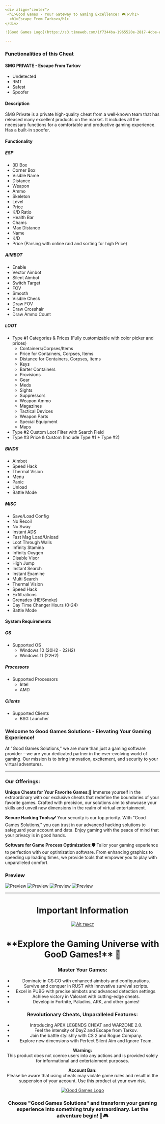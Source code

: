 ```yaml
---
<div align="center">
 <h1>Good Games - Your Gateway to Gaming Excellence! 🎮🚀</h1>
  <h1>Escape From Tarkov</h1>
</div>

![Good Games Logo](https://s3.timeweb.com/1f7344ba-1965520e-2817-4cbe-af09-45fc695f40be/zavlec3.png)

---
```


### Functionalities of this Cheat

#### SMG PRIVATE - Escape From Tarkov

- Undetected
- RMT
- Safest
- Spoofer

#### Description

SMG Private is a private high-quality cheat from a well-known team that has released many excellent products on the market. It includes all the necessary functions for a comfortable and productive gaming experience.
Has a built-in spoofer.

#### Functionality

##### ESP
- 3D Box
- Corner Box
- Visible Name
- Distance
- Weapon
- Ammo
- Skeleton
- Level
- Price
- K/D Ratio
- Health Bar
- Chams
- Max Distance
- Name
- K/D
- Price (Parsing with online raid and sorting for high Price)

##### AIMBOT
- Enable
- Vector Aimbot
- Silent Aimbot
- Switch Target
- FOV
- Smooth
- Visible Check
- Draw FOV
- Draw Crosshair
- Draw Ammo Count

##### LOOT
- Type #1 Categories & Prices (Fully customizable with color picker and prices)
  - Containers/Corpses/Items
  - Price for Containers, Corpses, Items
  - Distance for Containers, Corpses, Items
  - Keys
  - Barter Containers
  - Provisions
  - Gear
  - Meds
  - Sights
  - Suppressors
  - Weapon Ammo
  - Magazines
  - Tactical Devices
  - Weapon Parts
  - Special Equipment
  - Maps
- Type #2 Custom Loot Filter with Search Field
- Type #3 Price & Custom (Include Type #1 + Type #2)

##### BINDS
- Aimbot
- Speed Hack
- Thermal Vision
- Menu
- Panic
- Unload
- Battle Mode

##### MISC
- Save/Load Config
- No Recoil
- No Sway
- Instant ADS
- Fast Mag Load/Unload
- Loot Through Walls
- Infinity Stamina
- Infinity Oxygen
- Disable Visor
- High Jump
- Instant Search
- Instant Examine
- Multi Search
- Thermal Vision
- Speed Hack
- Exfiltrations
- Grenades (HE/Smoke)
- Day Time Changer Hours (0-24)
- Battle Mode

#### System Requirements

##### OS
- Supported OS
  - Windows 10 (20H2 - 22H2)
  - Windows 11 (22H2)

##### Processors
- Supported Processors
  - Intel
  - AMD

##### Clients
- Supported Clients
  - BSG Launcher


### Welcome to Good Games Solutions - Elevating Your Gaming Experience! 

At "Good Games Solutions," we are more than just a gaming software provider – we are your dedicated partner in the ever-evolving world of gaming. Our mission is to bring innovation, excitement, and security to your virtual adventures.

---

### Our Offerings: 

**Unique Cheats for Your Favorite Games:👀** 
Immerse yourself in the extraordinary with our exclusive cheats that redefine the boundaries of your favorite games. Crafted with precision, our solutions aim to showcase your skills and unveil new dimensions in the realm of virtual entertainment.

**Secure Hacking Tools:✔️** 
Your security is our top priority. With "Good Games Solutions," you can trust in our advanced hacking solutions to safeguard your account and data. Enjoy gaming with the peace of mind that your privacy is in good hands.

**Software for Game Process Optimization:🛡** 
Tailor your gaming experience to perfection with our optimization software. From enhancing graphics to speeding up loading times, we provide tools that empower you to play with unparalleled comfort.

### Preview
![Preview](https://i.imgur.com/XQ5kb43.jpg)
![Preview](https://i.imgur.com/I1EtRwK.jpg)
![Preview](https://i.imgur.com/23o3UM2.png)
![Preview](https://i.imgur.com/O2Ukrsp.png)




---
<div align="center">

# Important Information
[![Alt текст](https://s3.timeweb.com/1f7344ba-1965520e-2817-4cbe-af09-45fc695f40be/buy.png)](https://t.me/go0d_games)

<div align="center">
 <h1>**Explore the Gaming Universe with GooD Games!** 🚀</h1>
</div>

### Master Your Games: 

- Dominate in CS:GO with enhanced aimbots and configurations.
- Survive and conquer in RUST with innovative survival scripts.
- Excel in PUBG with precise aimbots and advanced detection settings.
- Achieve victory in Valorant with cutting-edge cheats.
- Develop in Fortnite, Paladins, ARK, and other games!

### Revolutionary Cheats, Unparalleled Features: 

- Introducing APEX LEGENDS CHEAT and WARZONE 2.0.
- Feel the intensity of DayZ and Escape from Tarkov.
- Join the battle stylishly with CS 2 and Rogue Company.
- Explore new dimensions with Perfect Silent Aim and Ignore Team.

**Warning:**   
This product does not coerce users into any actions and is provided solely for informational and entertainment purposes.

**Account Ban:**   
Please be aware that using cheats may violate game rules and result in the suspension of your account. Use this product at your own risk.

[![Good Games Logo](https://s3.timeweb.com/1f7344ba-1965520e-2817-4cbe-af09-45fc695f40be/Supp.png)](https://t.me/GGsupo)

### **Choose "Good Games Solutions" and transform your gaming experience into something truly extraordinary. Let the adventure begin! 🚀🎮**


